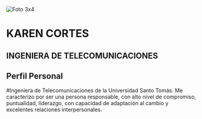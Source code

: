 ![Foto 3x4](https://user-images.githubusercontent.com/126521214/222595785-9bfe6b01-4124-4856-9341-2784064cf529.jpg)

# KAREN CORTES
****INGENIERA DE TELECOMUNICACIONES****
---------------------------------------------
**Perfil Personal**
-
#Ingeniera de Telecomunicaciones de la Universidad Santo Tomás.
Me caracterizo por ser una persona responsable, con alto nivel de compromiso, puntualidad, liderazgo, con capacidad de adaptación al cambio y excelentes relaciones interpersonales.
 

